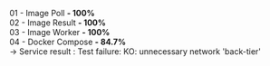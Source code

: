 01 - Image Poll **- 100%** <br>
02 - Image Result **- 100%** <br>
03 - Image Worker **- 100%** <br>
04 - Docker Compose **- 84.7%** <br>
-> Service result : Test failure: KO: unnecessary network 'back-tier'<br>
